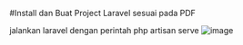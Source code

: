 #Install dan Buat Project Laravel sesuai pada PDF

jalankan laravel dengan perintah php artisan serve
![image](https://github.com/LolyBoo12/Web-Laravel-API/assets/154576838/c359901f-4277-4ddb-a164-bbc44ec47dac)
